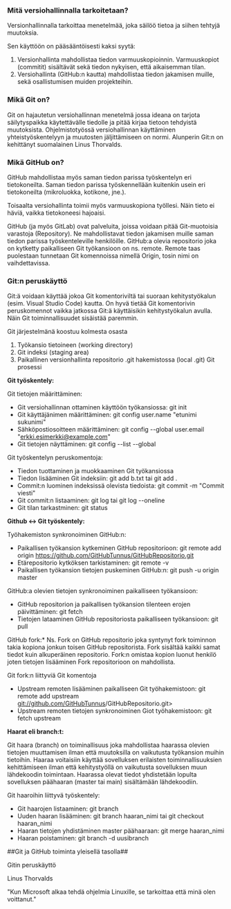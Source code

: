 
### Mitä versiohallinnalla tarkoitetaan?

Versionhallinnalla tarkoittaa menetelmää, joka säilöö tietoa ja siihen tehtyjä muutoksia.

Sen käyttöön on pääsääntöisesti kaksi syytä:

1. Versionhallinta mahdollistaa tiedon varmuuskopioinnin. Varmuuskopiot (commitit) sisältävät sekä tiedon nykyisen, että aikaisemman tilan.
2. Versiohallinta (GitHub:n kautta) mahdollistaa tiedon jakamisen muille, sekä osallistumisen muiden projekteihin.

### Mikä Git on?
Git on hajautetun versiohallinnan menetelmä jossa ideana on tarjota säilytyspaikka käytettävälle tiedolle ja pitää kirjaa tietoon tehdyistä muutoksista. Ohjelmistotyössä versiohallinnan käyttäminen yhteistyöskentelyyn ja muutosten jäljittämiseen on normi. Alunperin Git:n on kehittänyt suomalainen Linus Thorvalds.

### Mikä GitHub on?
GitHub mahdollistaa myös saman tiedon parissa työskentelyn eri tietokoneilta. Saman tiedon parissa työskennellään kuitenkin usein eri tietokoneilta (mikroluokka, kotikone, jne.).

Toisaalta versiohallinta toimii myös varmuuskopiona työllesi. Näin tieto ei häviä, vaikka tietokoneesi hajoaisi.

GitHub (ja myös GitLab) ovat palveluita, joissa voidaan pitää Git-muotoisia varastoja (Repository). Ne mahdollistavat tiedon jakamisen muille saman tiedon parissa työskenteleville henkilöille. GitHub:a olevia repositorio joka on kytketty paikalliseen Git työkansioon on ns. remote. Remote taas puolestaan tunnetaan Git komennoissa nimellä Origin, tosin nimi on vaihdettavissa.

### Git:n peruskäyttö
Git:ä voidaan käyttää jokoa Git komentoriviltä tai suoraan kehitystyökalun (esim. Visual Studio Code) kautta. On hyvä tietää Git komentorivin peruskomennot vaikka jatkossa Git:ä käyttäisikin kehitystyökalun avulla. Näin Git toiminnallisuudet sisäistää paremmin.

Git järjestelmänä koostuu kolmesta osasta

1. Työkansio tietoineen (working directory)
2. Git indeksi (staging area)
3. Paikallinen versionhallinta repositorio .git hakemistossa (local .git)
Git prosessi

**Git työskentely:**

Git tietojen määrittäminen:

* Git versiohallinnan ottaminen käyttöön työkansiossa: git init
* Git käyttäjänimen määrittäminen: git config user.name "etunimi sukunimi"
* Sähköpostiosoitteen määrittäminen: git config --global user.email "erkki.esimerkki@example.com"
* Git tietojen näyttäminen: git config --list --global

Git työskentelyn peruskomentoja:

* Tiedon tuottaminen ja muokkaaminen Git työkansiossa
* Tiedon lisääminen Git indeksiin: git add b.txt tai git add .
* Commit:n luominen indeksissä olevista tiedoista: git commit -m "Commit viesti"
* Git commit:n listaaminen: git log tai git log --oneline
* Git tilan tarkastminen: git status

**Github <-> Git työskentely:**

Työhakemiston synkronoiminen GitHub:n:

* Paikallisen työkansion kytkeminen GitHub repositorioon:
git remote add origin https://github.com/GitHubTunnus/GitHubRepositorio.git
* Etärepositorio kytköksen tarkistaminen: git remote -v
* Paikallisen työkansion tietojen puskeminen GitHub:n: git push -u origin master

GitHub:a olevien tietojen synkronoiminen paikalliseen työkansioon:

* GitHub repositorion ja paikallisen työkansion tilenteen erojen päivittäminen: git fetch
* Tietojen lataaminen GitHub repositoriosta paikalliseen työkansioon: git pull

GitHub fork:* Ns. Fork on GitHub repositorio joka syntynyt fork toiminnon takia kopiona jonkun toisen GitHub repositorista. Fork sisältää kaikki samat tiedot kuin alkuperäinen repositorio. Fork:n omistaa kopion luonut henkilö joten tietojen lisääminen Fork repositorioon on mahdollista.

Git fork:n liittyviä Git komentoja

* Upstream remoten lisääminen paikalliseen Git työhakemistoon:
git remote add upstream <git://github.com/GitHubTunnus>/GitHubRepositorio.git>
* Upstream remoten tietojen synkronoiminen Giot työhakemistoon: git fetch upstream

**Haarat eli branch:t:**

Git haara (branch) on toiminallisuus joka mahdollistaa haarassa olevien tietojen muuttamisen ilman että muutoksilla on vaikutusta työkansion muihin tietoihin. Haaraa voitaisiin käyttää sovelluksen erilaisten toiminnallisuuksien kehittämiseen ilman että kehitystyöllä on vaikutusta sovelluksen muun lähdekoodin toimintaan. Haarassa olevat tiedot yhdistetään lopulta sovelluksen päähaaran (master tai main) sisältämään lähdekoodiin.

Git haaroihin liittyvä työskentely:

* Git haarojen listaaminen: git branch
* Uuden haaran lisääminen: git branch haaran_nimi tai git checkout haaran_nimi
* Haaran tietojen yhdistäminen master päähaaraan: git merge haaran_nimi
* Haaran poistaminen: git branch -d uusibranch

##Git ja GitHub toiminta yleisellä tasolla##

Gitin peruskäyttö

Linus Thorvalds

"Kun Microsoft alkaa tehdä ohjelmia Linuxille, se tarkoittaa että minä olen voittanut."
